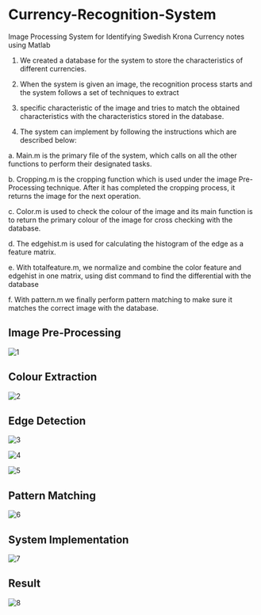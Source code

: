 # Currency-Recognition-System
Image Processing System for Identifying Swedish Krona Currency notes using Matlab

1. We created a database for the system to store the characteristics of different currencies. 

2. When the system is given an image, the recognition process starts and the system follows a set of techniques to extract

3. specific characteristic of the image and tries to match the obtained characteristics with the characteristics stored in the database.

4. The system can implement by following the instructions which are described below:

a. Main.m is the primary file of the system, which calls on all the other functions to perform their designated tasks.

b. Cropping.m is the cropping function which is used under the image Pre-Processing technique. After it has completed the cropping process, it returns the image for the next operation.

c. Color.m is used to check the colour of the image and its main function is to return the primary colour of the image for cross checking with the database.

d. The edgehist.m is used for calculating the histogram of the edge as a feature matrix.

e. With totalfeature.m, we normalize and combine the color feature and edgehist in one matrix, using dist command to find the differential with the database

f. With pattern.m we finally perform pattern matching to make sure it matches the correct image with the database.

## Image Pre-Processing
![1](https://user-images.githubusercontent.com/39281308/56232017-1c656c00-6080-11e9-851b-25ed212bd044.PNG)

## Colour Extraction
![2](https://user-images.githubusercontent.com/39281308/56232223-8b42c500-6080-11e9-8945-1976f7b83e98.PNG)

## Edge Detection
![3](https://user-images.githubusercontent.com/39281308/56232237-90077900-6080-11e9-82af-f5478f2833f0.PNG)

![4](https://user-images.githubusercontent.com/39281308/56232242-93026980-6080-11e9-9d34-9f9b2f14cd7a.PNG)

![5](https://user-images.githubusercontent.com/39281308/56232246-95fd5a00-6080-11e9-9476-6b7be5e54330.PNG)

## Pattern Matching
![6](https://user-images.githubusercontent.com/39281308/56232247-985fb400-6080-11e9-98a4-977283197a8b.PNG)

## System Implementation
![7](https://user-images.githubusercontent.com/39281308/56232250-9990e100-6080-11e9-9276-7a6cbe08d829.PNG)

## Result
![8](https://user-images.githubusercontent.com/39281308/56232256-9b5aa480-6080-11e9-86e5-16e0383a21cc.PNG)
